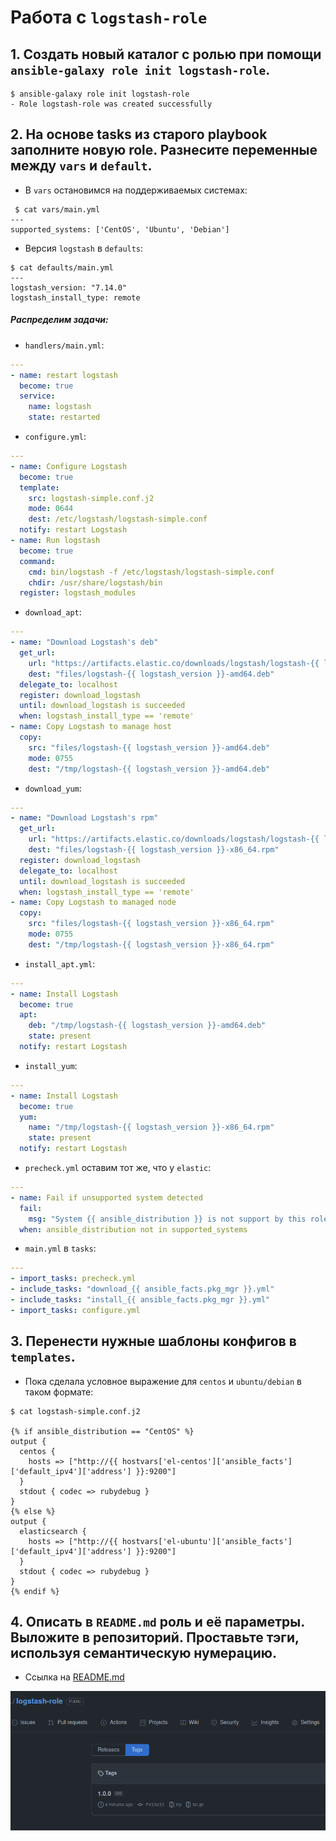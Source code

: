 # Работа с `logstash-role`

## 1. Создать новый каталог с ролью при помощи `ansible-galaxy role init logstash-role`.

```shell
$ ansible-galaxy role init logstash-role
- Role logstash-role was created successfully
```

## 2. На основе tasks из старого playbook заполните новую role. Разнесите переменные между `vars` и `default`.

* В `vars` остановимся на поддерживаемых системах:
```shell
 $ cat vars/main.yml 
---
supported_systems: ['CentOS', 'Ubuntu', 'Debian']
```
* Версия `logstash` в `defaults`:
```shell
$ cat defaults/main.yml 
---
logstash_version: "7.14.0"
logstash_install_type: remote
```
##### Распределим задачи:
* `handlers/main.yml`:
```yaml
---
- name: restart logstash
  become: true
  service:
    name: logstash
    state: restarted
```
* `configure.yml`:
```yaml
---
- name: Configure Logstash
  become: true
  template:
    src: logstash-simple.conf.j2
    mode: 0644
    dest: /etc/logstash/logstash-simple.conf
  notify: restart Logstash
- name: Run logstash
  become: true
  command:
    cmd: bin/logstash -f /etc/logstash/logstash-simple.conf
    chdir: /usr/share/logstash/bin
  register: logstash_modules
```
* `download_apt`:
```yaml
---
- name: "Download Logstash's deb"
  get_url:
    url: "https://artifacts.elastic.co/downloads/logstash/logstash-{{ logstash_version }}-amd64.deb"
    dest: "files/logstash-{{ logstash_version }}-amd64.deb"
  delegate_to: localhost
  register: download_logstash
  until: download_logstash is succeeded
  when: logstash_install_type == 'remote'
- name: Copy Logstash to manage host
  copy:
    src: "files/logstash-{{ logstash_version }}-amd64.deb"
    mode: 0755
    dest: "/tmp/logstash-{{ logstash_version }}-amd64.deb"
```

* `download_yum`:
```yaml
---
- name: "Download Logstash's rpm"
  get_url:
    url: "https://artifacts.elastic.co/downloads/logstash/logstash-{{ logstash_version }}-x86_64.rpm"
    dest: "files/logstash-{{ logstash_version }}-x86_64.rpm"
  register: download_logstash
  delegate_to: localhost
  until: download_logstash is succeeded
  when: logstash_install_type == 'remote'
- name: Copy Logstash to managed node
  copy:
    src: "files/logstash-{{ logstash_version }}-x86_64.rpm"
    mode: 0755
    dest: "/tmp/logstash-{{ logstash_version }}-x86_64.rpm"
```

* `install_apt.yml`:
```yaml
---
- name: Install Logstash
  become: true
  apt:
    deb: "/tmp/logstash-{{ logstash_version }}-amd64.deb"
    state: present
  notify: restart Logstash
```

* `install_yum`:
```yaml
---
- name: Install Logstash
  become: true
  yum:
    name: "/tmp/logstash-{{ logstash_version }}-x86_64.rpm"
    state: present
  notify: restart Logstash
```

* `precheck.yml` оставим тот же, что у `elastic`:
```yaml
---
- name: Fail if unsupported system detected
  fail:
    msg: "System {{ ansible_distribution }} is not support by this role"
  when: ansible_distribution not in supported_systems
```

* `main.yml` в `tasks`:
```yaml
---
- import_tasks: precheck.yml
- include_tasks: "download_{{ ansible_facts.pkg_mgr }}.yml"
- include_tasks: "install_{{ ansible_facts.pkg_mgr }}.yml"
- import_tasks: configure.yml
```

## 3. Перенести нужные шаблоны конфигов в `templates`.
* Пока сделала условное выражение для `centos` и `ubuntu/debian` в таком формате:
```shell
$ cat logstash-simple.conf.j2

{% if ansible_distribution == "CentOS" %}
output {
  centos {
    hosts => ["http://{{ hostvars['el-centos']['ansible_facts']['default_ipv4']['address'] }}:9200"]
  }
  stdout { codec => rubydebug }
}
{% else %}
output {
  elasticsearch {
    hosts => ["http://{{ hostvars['el-ubuntu']['ansible_facts']['default_ipv4']['address'] }}:9200"]
  }
  stdout { codec => rubydebug }
}
{% endif %}
```
## 4. Описать в `README.md` роль и её параметры. Выложите в репозиторий. Проставьте тэги, используя семантическую нумерацию.

* Ссылка на [README.md](https://github.com/lereklerik/logstash-role#role-name)

 ![tag](img.png)
